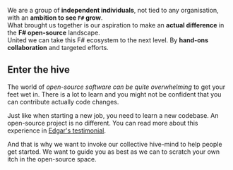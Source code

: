﻿We are a group of **independent individuals**, not tied to any organisation, with an **ambition to see `F#` grow**.  
What brought us together is our aspiration to make an **actual difference** in the **F# open-source** landscape.  
United we can take this F# ecosystem to the next level. By **hand-ons collaboration** and targeted efforts.

## Enter the hive

The world of _open-source software can be quite overwhelming_ to get your feet wet in. There is a lot to learn and you might not be confident that you can contribute actually code changes.

Just like when starting a new job, you need to learn a new codebase. An open-source project is no different. You can read more about this experience in [Edgar's testimonial](/testimonials/edgar-gonzalez/).

And that is why we want to invoke our collective hive-mind to help people get started.
We want to guide you as best as we can to scratch your own itch in the open-source space.
